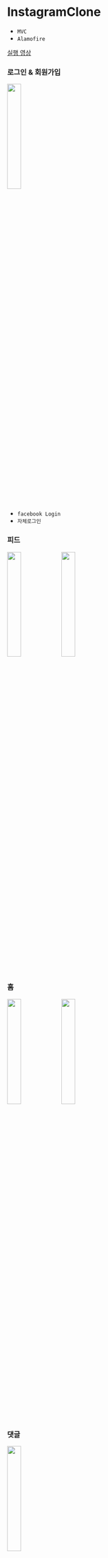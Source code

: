 # InstagramClone

- `MVC`
- `Alamofire`

[실행 영상](https://drive.google.com/file/d/1wmY8QqiPwOyeOzsGmYtTGEGtt6229SEP/view?usp=sharing)


### 로그인 & 회원가입

<img src = "https://user-images.githubusercontent.com/70887135/161085183-5971b2dd-5b57-44d1-b64c-a7f397ee3273.png" width="25%" height="25%">

- `facebook Login`
- `자체로그인`


### 피드
<img src = "https://user-images.githubusercontent.com/70887135/161086287-4b745247-ee76-4d23-9720-4cedf9b0f46a.png" width="25%" height="25%"><img src = "https://user-images.githubusercontent.com/70887135/161086864-543a0358-ebdb-4b2b-9f73-d1b356b8c7b6.png" width="25%" height="25%">


### 홈
<img src = "https://user-images.githubusercontent.com/70887135/161086448-76f5cd11-b0ec-4a1d-a4f2-eb8843c6ced2.png" width="25%" height="25%"><img src = "https://user-images.githubusercontent.com/70887135/161086704-6260b33d-fdce-4ff2-a28b-7fad74f819ef.png" width="25%" height="25%">

### 댓글
<img src = "https://user-images.githubusercontent.com/70887135/161087270-cb6a8003-6aab-4ff3-83fe-2cab5a8c1134.png" width="25%" height="25%">


### 프로필 편집
<img src = "https://user-images.githubusercontent.com/70887135/161087190-83da5133-fa12-4fcf-8cfd-c78beadd5b37.png" width="25%" height="25%">


### 게시물 업로드
<img src = "https://user-images.githubusercontent.com/70887135/161087396-079c590c-4a8d-4099-b1fd-c786fce1770c.png" width="25%" height="25%"><img src = "https://user-images.githubusercontent.com/70887135/161087530-fd0bc741-941c-4521-9748-26729380d7a3.png" width="25%" height="25%">


### ETC
<img src = "https://user-images.githubusercontent.com/70887135/161087057-a29631ea-cb48-42ec-80cf-c2d08f114040.png" width="25%" height="25%"><img src = "https://user-images.githubusercontent.com/70887135/161087116-55c463ad-5366-44f6-b0bc-e4a53c75817d.png" width="25%" height="25%">

<img src = "https://user-images.githubusercontent.com/70887135/161088007-9ba44fdc-8eed-497d-857e-59dc610f22fb.png" width="25%" height="25%"><img src = "https://user-images.githubusercontent.com/70887135/161087646-713d934c-6f30-4de3-9c0b-dce95d5dac69.png" width="25%" height="25%">

